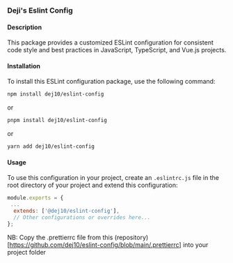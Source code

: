 ### Deji's Eslint Config

#### Description
This package provides a customized ESLint configuration for consistent code style and best practices in JavaScript, TypeScript, and Vue.js projects.

#### Installation
To install this ESLint configuration package, use the following command:


```bash
npm install dej10/eslint-config
```

or 

```bash
pnpm install dej10/eslint-config
```

or

```bash
yarn add dej10/eslint-config
```





#### Usage
To use this configuration in your project, create an `.eslintrc.js` file in the root directory of your project and extend this configuration:

```javascript
module.exports = {
 ...
  extends: ['@dej10/eslint-config'],
  // Other configurations or overrides here...
};

```
NB: Copy the .prettierrc file from this (repository)[https://github.com/dej10/eslint-config/blob/main/.prettierrc] into your project folder

